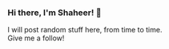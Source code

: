 ### Hi there, I'm Shaheer! 👋

I will post random stuff here, from time to time. <br>
Give me a follow!

<!--
**Shell1500/Shell1500** is a ✨ _special_ ✨ repository because its `README.md` (this file) appears on your GitHub profile.

Here are some ideas to get you started:
-->

